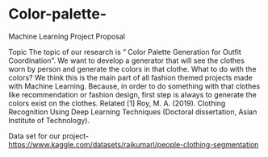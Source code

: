 # Color-palette-

Machine Learning Project Proposal

Topic
The topic of our research is “ Color Palette Generation for Outfit Coordination”. We want to
develop a generator that will see the clothes worn by person and generate the colors in that clothe.
What to do with the colors? We think this is the main part of all fashion themed projects made with
Machine Learning. Because, in order to do something with that clothes like recommendation or
fashion design, first step is always to generate the colors exist on the clothes.
Related
[1] Roy, M. A. (2019). Clothing Recognition Using Deep Learning Techniques (Doctoral dissertation,
Asian Institute of Technology).

Data set for our project-
https://www.kaggle.com/datasets/rajkumarl/people-clothing-segmentation
